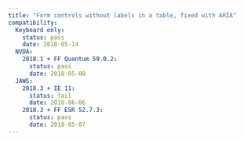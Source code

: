 ```yaml
---
title: "Form controls without labels in a table, fixed with ARIA"
compatibility:
  Keyboard only:
    status: pass
    date: 2018-05-14
  NVDA:
    2018.1 + FF Quantum 59.0.2:
      status: pass
      date: 2018-05-08
  JAWS:
    2018.3 + IE 11:
      status: fail
      date: 2018-06-06
    2018.3 + FF ESR 52.7.3:
      status: pass
      date: 2018-05-07
---
```

